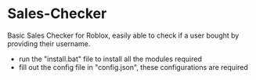 # Sales-Checker
Basic Sales Checker for Roblox, easily able to check if a user bought by providing their username.


- run the "install.bat" file to install all the modules required
- fill out the config file in "config.json", these configurations are required
